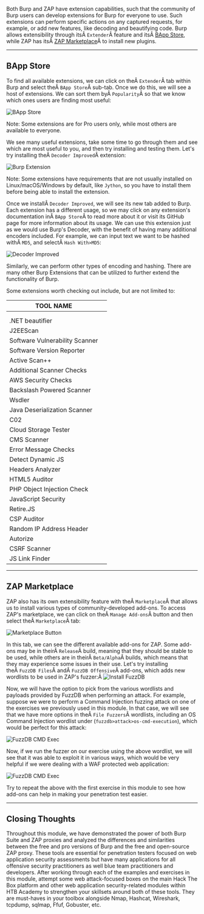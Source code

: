 ﻿Both Burp and ZAP have extension capabilities, such that the community of Burp users can develop extensions for Burp for everyone to use. Such extensions can perform specific actions on any captured requests, for example, or add new features, like decoding and beautifying code. Burp allows extensibility through itsÂ `Extender`Â feature and itsÂ [BApp Store](https://portswigger.net/bappstore), while ZAP has itsÂ [ZAP Marketplace](https://www.zaproxy.org/addons/)Â to install new plugins.

---

## BApp Store

To find all available extensions, we can click on theÂ `Extender`Â tab within Burp and select theÂ `BApp Store`Â sub-tab. Once we do this, we will see a host of extensions. We can sort them byÂ `Popularity`Â so that we know which ones users are finding most useful:

![BApp Store](https://academy.hackthebox.com/storage/modules/110/burp_bapp_store.jpg)

Note: Some extensions are for Pro users only, while most others are available to everyone.

We see many useful extensions, take some time to go through them and see which are most useful to you, and then try installing and testing them. Let's try installing theÂ `Decoder Improved`Â extension:

![Burp Extension](https://academy.hackthebox.com/storage/modules/110/burp_extension.jpg)

Note: Some extensions have requirements that are not usually installed on Linux/macOS/Windows by default, like `Jython`, so you have to install them before being able to install the extension.

Once we installÂ `Decoder Improved`, we will see its new tab added to Burp. Each extension has a different usage, so we may click on any extension's documentation inÂ `BApp Store`Â to read more about it or visit its GitHub page for more information about its usage. We can use this extension just as we would use Burp's Decoder, with the benefit of having many additional encoders included. For example, we can input text we want to be hashed withÂ `MD5`, and selectÂ `Hash With>MD5`:

![Decoder Improved](https://academy.hackthebox.com/storage/modules/110/burp_extension_decoder_improved.jpg)

Similarly, we can perform other types of encoding and hashing. There are many other Burp Extensions that can be utilized to further extend the functionality of Burp.

Some extensions worth checking out include, but are not limited to:


| TOOL NAME                      |     |
| ------------------------------ | --- |
|                                |     |
|                                |     |
| .NET beautifier                |     |
| J2EEScan                       |     |
| Software Vulnerability Scanner |     |
| Software Version Reporter      |     |
| Active Scan++                  |     |
| Additional Scanner Checks      |     |
| AWS Security Checks            |     |
| Backslash Powered Scanner      |     |
| Wsdler                         |     |
| Java Deserialization Scanner   |     |
| C02                            |     |
| Cloud Storage Tester           |     |
| CMS Scanner                    |     |
| Error Message Checks           |     |
| Detect Dynamic JS              |     |
| Headers Analyzer               |     |
| HTML5 Auditor                  |     |
| PHP Object Injection Check     |     |
| JavaScript Security            |     |
| Retire.JS                      |     |
| CSP Auditor                    |     |
| Random IP Address Header       |     |
| Autorize                       |     |
| CSRF Scanner                   |     |
| JS Link Finder                 |     |


---

## ZAP Marketplace

ZAP also has its own extensibility feature with theÂ `Marketplace`Â that allows us to install various types of community-developed add-ons. To access ZAP's marketplace, we can click on theÂ `Manage Add-ons`Â button and then select theÂ `Marketplace`Â tab:

![Marketplace Button](https://academy.hackthebox.com/storage/modules/110/zap_marketplace_button.jpg)

In this tab, we can see the different available add-ons for ZAP. Some add-ons may be in theirÂ `Release`Â build, meaning that they should be stable to be used, while others are in theirÂ `Beta/Alpha`Â builds, which means that they may experience some issues in their use. Let's try installing theÂ `FuzzDB Files`Â andÂ `FuzzDB Offensive`Â add-ons, which adds new wordlists to be used in ZAP's fuzzer:Â ![Install FuzzDB](https://academy.hackthebox.com/storage/modules/110/zap_fuzzdb_install.jpg)

Now, we will have the option to pick from the various wordlists and payloads provided by FuzzDB when performing an attack. For example, suppose we were to perform a Command Injection fuzzing attack on one of the exercises we previously used in this module. In that case, we will see that we have more options in theÂ `File Fuzzers`Â wordlists, including an OS Command Injection wordlist under (`fuzzdb>attack>os-cmd-execution`), which would be perfect for this attack:

![FuzzDB CMD Exec](https://academy.hackthebox.com/storage/modules/110/zap_fuzzdb_cmd_exec.jpg)

Now, if we run the fuzzer on our exercise using the above wordlist, we will see that it was able to exploit it in various ways, which would be very helpful if we were dealing with a WAF protected web application:

![FuzzDB CMD Exec](https://academy.hackthebox.com/storage/modules/110/zap_fuzzer_cmd_inj.jpg)

Try to repeat the above with the first exercise in this module to see how add-ons can help in making your penetration test easier.

---

## Closing Thoughts

Throughout this module, we have demonstrated the power of both Burp Suite and ZAP proxies and analyzed the differences and similarities between the free and pro versions of Burp and the free and open-source ZAP proxy. These tools are essential for penetration testers focused on web application security assessments but have many applications for all offensive security practitioners as well blue team practitioners and developers. After working through each of the examples and exercises in this module, attempt some web attack-focused boxes on the main Hack The Box platform and other web application security-related modules within HTB Academy to strengthen your skillsets around both of these tools. They are must-haves in your toolbox alongside Nmap, Hashcat, Wireshark, tcpdump, sqlmap, Ffuf, Gobuster, etc.
